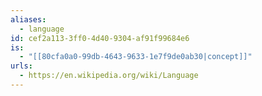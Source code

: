 ```yaml
---
aliases:
  - language
id: cef2a113-3ff0-4d40-9304-af91f99684e6
is:
  - "[[80cfa0a0-99db-4643-9633-1e7f9de0ab30|concept]]"
urls:
  - https://en.wikipedia.org/wiki/Language
---
```

